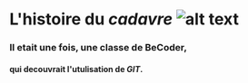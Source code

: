 # L'histoire du *cadavre* ![alt text](https://image.freepik.com/free-vector/zombie-cartoon_61878-268.jpg "zombie")
### Il etait une fois, une classe de BeCoder,
#### qui decouvrait l'utulisation de *GIT*.
